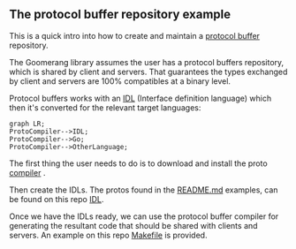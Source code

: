 ## The protocol buffer repository example

This is a quick
intro into how to create and maintain a [protocol buffer](https://developers.google.com/protocol-buffers/) repository.

The Goomerang library assumes the user has a protocol buffers repository, which is shared by client and servers. That guarantees the types
exchanged by client and servers are 100% compatibles at a binary level.

Protocol buffers works with an [IDL](https://en.wikipedia.org/wiki/Interface_description_language) (Interface definition language) which
then it's converted for the relevant target languages:

```mermaid
graph LR;
ProtoCompiler-->IDL;
ProtoCompiler-->Go;
ProtoCompiler-->OtherLanguage;
```

The first thing the user needs to do is to download and install
the proto [compiler](https://github.com/protocolbuffers/protobuf#protocol-compiler-installation) .

Then create the IDLs. The protos found in the [README.md](../../README.md) examples, can be found on this repo [IDL](examples.proto).

Once we have the IDLs ready, we can use the protocol buffer compiler for generating the resultant code that should be shared with clients
and servers. An example on this repo [Makefile](Makefile) is provided.
